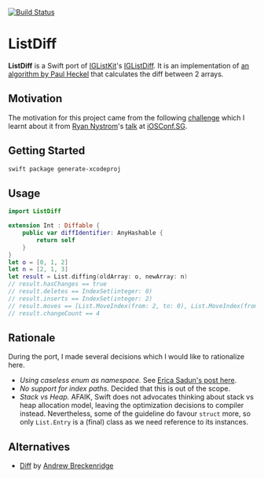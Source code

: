 [![Build Status](https://travis-ci.org/lxcid/ListDiff.svg?branch=master)](https://travis-ci.org/lxcid/ListDiff)

# ListDiff

__ListDiff__ is a Swift port of [IGListKit](https://github.com/Instagram/IGListKit)'s [IGListDiff](https://github.com/Instagram/IGListKit/blob/master/Source/IGListDiff.mm).
It is an implementation of [an algorithm by Paul Heckel](http://dl.acm.org/citation.cfm?id=359467&dl=ACM&coll=DL) that calculates the diff between 2 arrays.

## Motivation

The motivation for this project came from the following [challenge](https://github.com/Instagram/IGListKit/issues/76) which I learnt about it from [Ryan Nystrom](https://twitter.com/_ryannystrom)'s [talk](https://engineers.sg/video/scaling-at-large-lessons-learned-rewriting-instagram-s-feed-ios-conf-sg-2016--1218) at [iOSConf.SG](http://iosconf.sg).

## Getting Started

```bash
swift package generate-xcodeproj
```

## Usage

```swift
import ListDiff

extension Int : Diffable {
    public var diffIdentifier: AnyHashable {
        return self
    }
}
let o = [0, 1, 2]
let n = [2, 1, 3]
let result = List.diffing(oldArray: o, newArray: n)
// result.hasChanges == true
// result.deletes == IndexSet(integer: 0)
// result.inserts == IndexSet(integer: 2)
// result.moves == [List.MoveIndex(from: 2, to: 0), List.MoveIndex(from: 1, to: 1)]
// result.changeCount == 4
```

## Rationale

During the port, I made several decisions which I would like to rationalize here.

- _Using caseless enum as namespace._ See [Erica Sadun's post here](http://ericasadun.com/2016/07/18/dear-erica-no-case-enums/).
- _No support for index paths._ Decided that this is out of the scope.
- _Stack vs Heap._ AFAIK, Swift does not advocates thinking about stack vs heap allocation model, leaving the optimization decisions to compiler instead. Nevertheless, some of the guideline do favour `struct` more, so only `List.Entry` is a (final) class as we need reference to its instances.

## Alternatives

- [Diff](https://github.com/AndrewSB/Diff) by [Andrew Breckenridge](https://github.com/AndrewSB)
